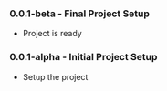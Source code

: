 ### 0.0.1-beta - Final Project Setup
* Project is ready

### 0.0.1-alpha - Initial Project Setup
* Setup the project

